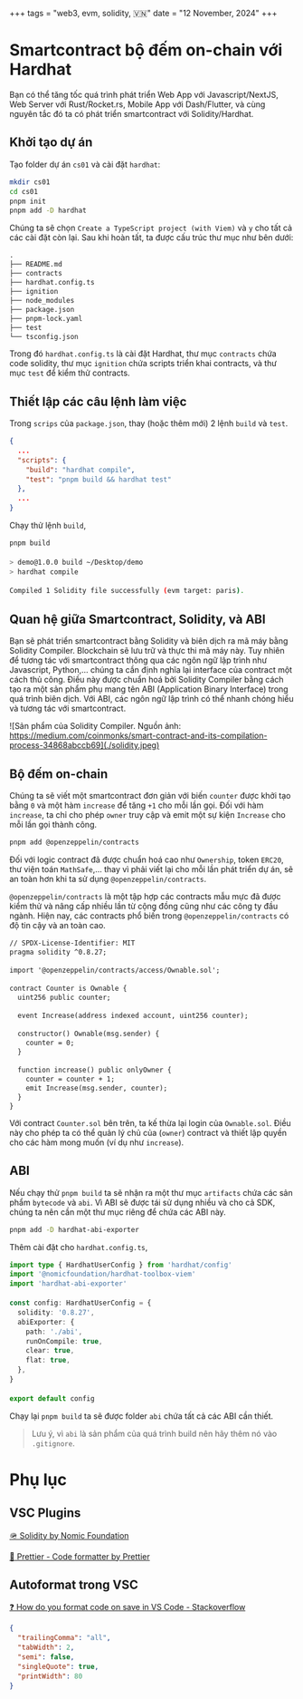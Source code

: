 +++
tags = "web3, evm, solidity, 🇻🇳"
date = "12 November, 2024"
+++

# Smartcontract bộ đếm on-chain với Hardhat

Bạn có thể tăng tốc quá trình phát triển Web App với Javascript/NextJS, Web Server với Rust/Rocket.rs, Mobile App với Dash/Flutter, và cùng nguyên tắc đó ta có phát triển smartcontract với Solidity/Hardhat.

## Khởi tạo dự án

Tạo folder dự án `cs01` và cài đặt `hardhat`:

```bash
mkdir cs01
cd cs01
pnpm init
pnpm add -D hardhat
```

Chúng ta sẽ chọn `Create a TypeScript project (with Viem)` và `y` cho tất cả các cài đặt còn lại. Sau khi hoàn tất, ta được cấu trúc thư mục như bên dưới:

```base
.
├── README.md
├── contracts
├── hardhat.config.ts
├── ignition
├── node_modules
├── package.json
├── pnpm-lock.yaml
├── test
└── tsconfig.json
```

Trong đó `hardhat.config.ts` là cài đặt Hardhat, thư mục `contracts` chứa code solidity, thư mục `ignition` chứa scripts triển khai contracts, và thư mục `test` để kiểm thử contracts.

## Thiết lập các câu lệnh làm việc

Trong `scrips` của `package.json`, thay (hoặc thêm mới) 2 lệnh `build` và `test`.

```json label="package.json" group="install"
{
  ...
  "scripts": {
    "build": "hardhat compile",
    "test": "pnpm build && hardhat test"
  },
  ...
}
```

Chạy thử lệnh `build`,

```bash
pnpm build

> demo@1.0.0 build ~/Desktop/demo
> hardhat compile

Compiled 1 Solidity file successfully (evm target: paris).
```

## Quan hệ giữa Smartcontract, Solidity, và ABI

Bạn sẽ phát triển smartcontract bằng Solidity và biên dịch ra mã máy bằng Solidity Compiler. Blockchain sẽ lưu trữ và thực thi mã máy này. Tuy nhiên để tương tác với smartcontract thông qua các ngôn ngữ lập trình như Javascript, Python,... chúng ta cần định nghĩa lại interface của contract một cách thủ công. Điều này được chuẩn hoá bởi Solidity Compiler bằng cách tạo ra một sản phẩm phụ mang tên ABI (Application Binary Interface) trong quá trình biên dịch. Với ABI, các ngôn ngữ lập trình có thể nhanh chóng hiểu và tương tác với smartcontract.

![Sản phẩm của Solidity Compiler. Nguồn ảnh: https://medium.com/coinmonks/smart-contract-and-its-compilation-process-34868abccb69](./solidity.jpeg)

## Bộ đếm on-chain

Chúng ta sẽ viết một smartcontract đơn giản với biến `counter` được khởi tạo bằng `0` và một hàm `increase` để tăng `+1` cho mỗi lần gọi. Đối với hàm `increase`, ta chỉ cho phép `owner` truy cập và emit một sự kiện `Increase` cho mỗi lần gọi thành công.

```bash
pnpm add @openzeppelin/contracts
```

Đối với logic contract đã được chuẩn hoá cao như `Ownership`, token `ERC20`, thư viện toán `MathSafe`,... thay vì phải viết lại cho mỗi lần phát triển dự án, sẽ an toàn hơn khi ta sử dụng `@openzeppelin/contracts`.

`@openzeppelin/contracts` là một tập hợp các contracts mẫu mực đã được kiểm thử và nâng cấp nhiều lần từ cộng đồng cũng như các công ty đầu ngành. Hiện nay, các contracts phổ biến trong `@openzeppelin/contracts` có độ tin cậy và an toàn cao.

```solidity label="Counter.sol" group="contract"
// SPDX-License-Identifier: MIT
pragma solidity ^0.8.27;

import '@openzeppelin/contracts/access/Ownable.sol';

contract Counter is Ownable {
  uint256 public counter;

  event Increase(address indexed account, uint256 counter);

  constructor() Ownable(msg.sender) {
    counter = 0;
  }

  function increase() public onlyOwner {
    counter = counter + 1;
    emit Increase(msg.sender, counter);
  }
}
```

Với contract `Counter.sol` bên trên, ta kế thừa lại login của `Ownable.sol`. Điều này cho phép ta có thể quản lý chủ của (`owner`) contract và thiết lập quyền cho các hàm mong muốn (ví dụ như `increase`).

## ABI

Nếu chạy thử `pnpm build` ta sẽ nhận ra một thư mục `artifacts` chứa các sản phẩm `bytecode` và `abi`. Vì ABI sẽ được tái sử dụng nhiều và cho cả SDK, chúng ta nên cần một thư mục riêng để chứa các ABI này.

```bash
pnpm add -D hardhat-abi-exporter
```

Thêm cài đặt cho `hardhat.config.ts`,

```ts label="" group="config"
import type { HardhatUserConfig } from 'hardhat/config'
import '@nomicfoundation/hardhat-toolbox-viem'
import 'hardhat-abi-exporter'

const config: HardhatUserConfig = {
  solidity: '0.8.27',
  abiExporter: {
    path: './abi',
    runOnCompile: true,
    clear: true,
    flat: true,
  },
}

export default config
```

Chạy lại `pnpm build` ta sẽ được folder `abi` chứa tất cả các ABI cần thiết.

> Lưu ý, vì `abi` là sản phẩm của quá trình build nên hãy thêm nó vào `.gitignore`.

# Phụ lục

## VSC Plugins

[🪖 Solidity by Nomic Foundation](https://marketplace.visualstudio.com/items?itemName=NomicFoundation.hardhat-solidity)

[🎨 Prettier - Code formatter by Prettier](https://marketplace.visualstudio.com/items?itemName=esbenp.prettier-vscode)

## Autoformat trong VSC

[❓ How do you format code on save in VS Code - Stackoverflow](https://stackoverflow.com/a/39973431/23764070)

```json label=".prettierrc.json" group="prettier"
{
  "trailingComma": "all",
  "tabWidth": 2,
  "semi": false,
  "singleQuote": true,
  "printWidth": 80
}
```
